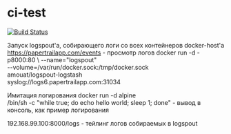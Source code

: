 # ci-test

[![Build Status](https://travis-ci.org/valery-nik/ci-test.svg?branch=master)](https://travis-ci.org/valery-nik/ci-test)

Запуск logspout'а, собирающего логи со всех контейнеров docker-host'а
https://papertrailapp.com/events - просмотр логов
docker run -d -p8000:80 \ 
--name="logspout" \
--volume=/var/run/docker.sock:/tmp/docker.sock \
amouat/logspout-logstash \
syslog://logs6.papertrailapp.com:31034

Имитация логирования
docker run -d alpine \
/bin/sh -c "while true; do echo hello world; sleep 1; done" - вывод в консоль, как пример логирования

192.168.99.100:8000/logs - тейлинг логов собираемых в logspout